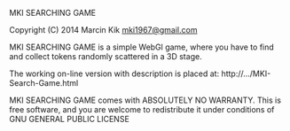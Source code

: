 MKI SEARCHING GAME
 
Copyright (C) 2014  Marcin Kik      mki1967@gmail.com

MKI SEARCHING GAME is a simple WebGl game,
where you have to find and collect tokens randomly scattered 
in a 3D stage.

The working on-line version with description is placed at: http://.../MKI-Search-Game.html

MKI SEARCHING GAME comes with ABSOLUTELY NO WARRANTY.
This is free software, and you are welcome to redistribute it
under conditions of GNU GENERAL PUBLIC LICENSE
